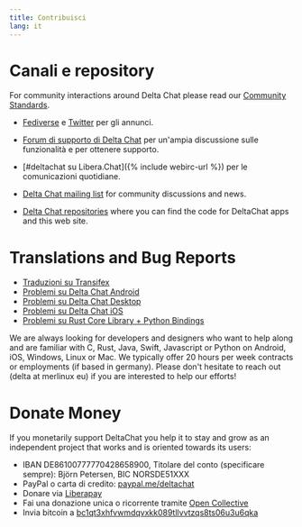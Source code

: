 ```yaml
---
title: Contribuisci
lang: it
---
```


# Canali e repository

For community interactions around Delta Chat please read our [Community Standards](community-standards).

- [Fediverse](https://chaos.social/web/@delta) e
  [Twitter](https://twitter.com/delta_chat) per gli annunci.

- [Forum di supporto di Delta Chat](https://support.delta.chat) per un'ampia
 discussione sulle funzionalità e per ottenere supporto.

- [#deltachat su Libera.Chat]({% include webirc-url %}) per le comunicazioni quotidiane.

- [Delta Chat mailing
  list](https://lists.codespeak.net/postorius/lists/delta.codespeak.net/)
  for community discussions and news.

- [Delta Chat repositories](https://github.com/deltachat/) where you can
  find the code for DeltaChat apps and this web site.

# Translations and Bug Reports

- [Traduzioni su Transifex](https://www.transifex.com/delta-chat/public/)
- [Problemi su Delta Chat Android](https://github.com/deltachat/deltachat-android/issues)
- [Problemi su Delta Chat Desktop](https://github.com/deltachat/deltachat-desktop/issues)
- [Problemi su Delta Chat iOS](https://github.com/deltachat/deltachat-ios/issues)
- [Problemi su Rust Core Library + Python Bindings](https://github.com/deltachat/deltachat-core-rust/issues)

We are always looking for developers and designers who want to help along and are familiar with
C, Rust, Java, Swift, Javascript or Python on Android, iOS, Windows, Linux or Mac.
We typically offer 20 hours per week contracts or employments (if based in germany).
Please don't hesitate to reach out (delta at merlinux eu) if you are interested to help our efforts!


# Donate Money

If you monetarily support DeltaChat you help it to stay and grow as an independent project that works and is oriented towards its users:

- IBAN DE86100777770428658900, Titolare del conto (specificare sempre): Björn Petersen, BIC NORSDE51XXX
- PayPal o carta di credito: [paypal.me/deltachat](https://paypal.me/deltachat/20)
- Donare via [Liberapay](https://liberapay.com/delta.chat/)
- Fai una donazione unica o ricorrente tramite [Open Collective](https://opencollective.com/delta-chat/donate)
- Invia bitcoin a [bc1qt3xhfvwmdqvxkk089tllvvtzqs8ts06u3u6qka](bitcoin:bc1qt3xhfvwmdqvxkk089tllvvtzqs8ts06u3u6qka)
